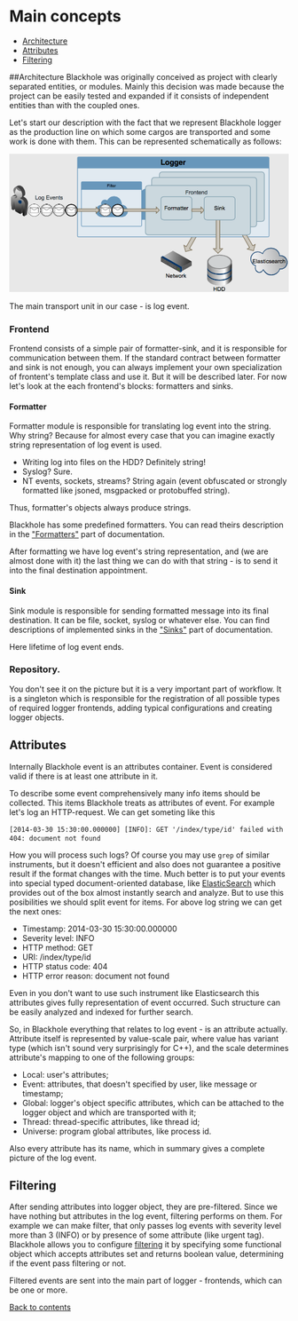 # Main concepts

  * [Architecture](#architecture)
  * [Attributes](#attributes)
  * [Filtering](#filtering)

##Architecture
Blackhole was originally conceived as project with clearly separated entities, or modules. Mainly this decision was made because the project can be easily tested and expanded if it consists of independent entities than with the coupled ones.

Let's start our description with the fact that we represent Blackhole logger as the production line on which some cargos are transported and some work is done with them. This can be represented schematically as follows:

![architecture](images/architecture.png)

The main transport unit in our case - is log event.

### Frontend

Frontend consists of a simple pair of formatter-sink, and it is responsible for communication between them. If the standard contract between formatter and sink is not enough, you can always implement your own specialization of frontent's template class and use it. But it will be described later. For now let's look at the each frontend's blocks: formatters and sinks.

#### Formatter

Formatter module is responsible for translating log event into the string. Why string? Because for almost every case that you can imagine exactly string representation of log event is used.

* Writing log into files on the HDD? Definitely string!
* Syslog? Sure.
* NT events, sockets, streams? String again (event obfuscated or strongly formatted like jsoned, msgpacked or protobuffed string).

Thus, formatter's objects always produce strings.

Blackhole has some predefined formatters. You can read theirs description in the ["Formatters"](formatter.md) part of documentation.

After formatting we have log event's string representation, and (we are almost done with it) the last thing we can do with that string - is to send it into the final destination appointment.

#### Sink

Sink module is responsible for sending formatted message into its final destination. It can be file, socket, syslog or whatever else. You can find descriptions of implemented sinks in the ["Sinks"](sinks.md) part of documentation.

Here lifetime of log event ends.

### Repository.

You don't see it on the picture but it is a very important part of workflow. It is a singleton which is responsible for the registration of all possible types of required logger frontends, adding typical configurations and creating logger objects.

## Attributes

Internally Blackhole event is an attributes container. Event is considered valid if there is at least one attribute in it.

To describe some event comprehensively many info items should be collected. This items Blackhole treats as attributes of event. For example let's log an HTTP-request. We can get someting like this

```
[2014-03-30 15:30:00.000000] [INFO]: GET '/index/type/id' failed with 404: document not found
```

How you will process such logs? Of course you may use `grep` of similar instruments, but it doesn't efficient and also does not guarantee a positive result if the format changes with the time. Much better is to put your events into special typed document-oriented database, like [ElasticSearch](http://www.elasticsearch.org/) which provides out of the box almost instantly search and analyze. But to use this posibilities we should split event for items. For above log string we can get the next ones:

* Timestamp: 2014-03-30 15:30:00.000000
* Severity level: INFO
* HTTP method: GET
* URI: /index/type/id
* HTTP status code: 404
* HTTP error reason: document not found

Even in you don't want to use such instrument like Elasticsearch this attributes gives fully representation of event occurred. Such structure can be easily analyzed and indexed for further search.

So, in Blackhole everything that relates to log event - is an attribute actually. Attribute itself is represented by value-scale pair, where value has variant type (which isn't sound very surprisingly for C++), and the scale determines attribute's mapping to one of the following groups:

* Local: user's attributes;
* Event: attributes, that doesn't specified by user, like message or timestamp;
* Global: logger's object specific attributes, which can be attached to the logger object and which are transported with it;
* Thread: thread-specific attributes, like thread id;
* Universe: program global attributes, like process id.

Also every attribute has its name, which in summary gives a complete picture of the log event.

## Filtering

After sending attributes into logger object, they are pre-filtered. Since we have nothing but attributes in the log event, filtering performs on them. For example we can make filter, that only passes log events with severity level more than 3 (INFO) or by presence of some attribute (like urgent tag). Blackhole allows you to configure [filtering](messages-filtering.md) it by specifying some functional object which accepts attributes set and returns boolean value, determining if the event pass filtering or not.

Filtered events are sent into the main part of logger - frontends, which can be one or more.

[Back to contents](contents.md)